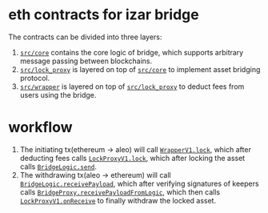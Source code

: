 # eth contracts for izar bridge

The contracts can be divided into three layers:
1. [`src/core`](https://github.com/izar-bridge/eth-contracts/tree/main/src/core) contains the core logic of bridge, which supports arbitrary message passing between blockchains.
2. [`src/lock_proxy`](https://github.com/izar-bridge/eth-contracts/tree/main/src/lock_proxy) is layered on top of [`src/core`](https://github.com/izar-bridge/eth-contracts/tree/main/src/core) to implement asset bridging protocol.
3. [`src/wrapper`](https://github.com/izar-bridge/eth-contracts/tree/main/src/wrapper) is layered on top of [`src/lock_proxy`](https://github.com/izar-bridge/eth-contracts/tree/main/src/lock_proxy) to deduct fees from users using the bridge.

# workflow

1. The initiating tx(ethereum -> aleo) will call [`WrapperV1.lock`](https://github.com/izar-bridge/eth-contracts/blob/f73a7c877bef580d8b15fd9100ec9c27305c7545/src/wrapper/WrapperV1.sol#L73), which after deducting fees calls [`LockProxyV1.lock`](https://github.com/izar-bridge/eth-contracts/blob/f73a7c877bef580d8b15fd9100ec9c27305c7545/src/lock_proxy/LockProxyV1.sol#L61), which after locking the asset calls [`BridgeLogic.send`](https://github.com/izar-bridge/eth-contracts/blob/f73a7c877bef580d8b15fd9100ec9c27305c7545/src/core/BridgeLogic.sol#L20).
2. The withdrawing tx(aleo -> ethereum) will call [`BridgeLogic.receivePayload`](https://github.com/izar-bridge/eth-contracts/blob/f73a7c877bef580d8b15fd9100ec9c27305c7545/src/core/BridgeLogic.sol#L38), which after verifying signatures of keepers calls [`BridgeProxy.receivePayloadFromLogic`](https://github.com/izar-bridge/eth-contracts/blob/f73a7c877bef580d8b15fd9100ec9c27305c7545/src/core/BridgeProxy.sol#L52), which then calls [`LockProxyV1.onReceive`](https://github.com/izar-bridge/eth-contracts/blob/f73a7c877bef580d8b15fd9100ec9c27305c7545/src/lock_proxy/LockProxyV1.sol#L102) to finally withdraw the locked asset.

